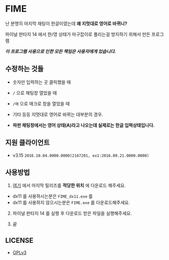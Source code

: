 # FIME

난 분명히 마지막 채팅이 한글이였는데 **왜 지멋대로 영어로 바뀌니?**

파이널 판타지 14 에서 한/영 상태가 마구잡이로 풀리는걸 방지하기 위해서 만든 프로그램

***이 프로그램 사용으로 인한 모든 책임은 사용자에게 있습니다.***

## 수정하는 것들

- 숫자만 입력하는 곳 클릭했을 때

- `/` 으로 채팅창 열었을 때

- `/매` 으로 매크로 창을 열었을 때

- 기타 등등 지멋대로 영어로 바뀌는 대부분의 경우.

- **파판 채팅창에서는 영어 상태(A)라고 나오는데 실제로는 한글 입력상태입니다.**

## 지원 클라이언트

- v3.15 `2016.10.04.0000.0000(2167201, ex1:2016.09.21.0000.0000)`

## 사용방법

1. [여기](https://github.com/RyuaNerin/FIME/releases/latest) 에서 마지막 릴리즈를 **적당한 위치** 에 다운로드 해주세요.
  - dx11 를 사용하시는분은 `FIME_dx11.exe` 를
  - dx11 를 사용하지 않으시는분은 `FIME.exe` 를 다운로드해주세요.

2. 파이널 판타지 14 를 실행 후 다운로드 받은 파일을 실행해주세요.

3. 끝

## LICENSE

- [GPLv3](LICENSE.txt)